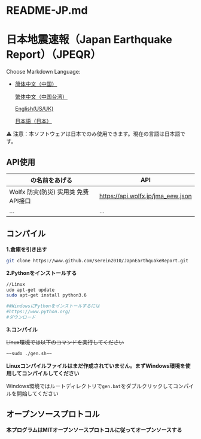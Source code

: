 # README-JP.md

# 日本地震速報（Japan Earthquake Report）（JPEQR）

Choose Markdown Language:

    
- [简体中文（中国）](README.md)
    
    [繁体中文（中国台湾）](README-TC.md)
    
    [English(US/UK)](README-EN.md)
    
    [日本語（日本）](README-JP.md)
    

<aside>
⚠️ 注意：本ソフトウェアは日本でのみ使用できます。現在の言語は日本語です。

</aside>

## API使用

| の名前をあげる                      | API                               |
| ----------------------------------- | --------------------------------- |
| Wolfx 防灾(防災) 实用类 免费API接口 | https://api.wolfx.jp/jma_eew.json |
| …                                   | …                                 |

## コンパイル

**1.倉庫を引き出す**

```bash
git clone https://www.github.com/serein2010/JapnEarthquakeReport.git
```

**2.Pythonをインストールする**

```bash
//Linux
udo apt-get update
sudo apt-get install python3.6
```

```python
##WindowsにPythonをインストールするには
#https://www.python.org/
#ダウンロード
```

**3.コンパイル**

~~Linux環境では以下のコマンドを実行してください~~

```bash
~~sudo ./gen.sh~~
```

**Linuxコンパイルファイルはまだ作成されていません。まずWindows環境を使用してコンパイルしてください**

Windows環境ではルートディレクトリで`gen.bat`をダブルクリックしてコンパイルを開始してください

## オープンソースプロトコル

**本プログラムはMITオープンソースプロトコルに従ってオープンソースする**